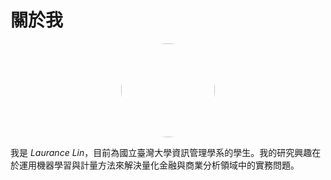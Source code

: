 # 關於我


<div style="text-align: center;">
  <img src="/images/avatar.png" style="width: 150px; border-radius: 50%;">
</div>

我是 *Laurance Lin*，目前為國立臺灣大學資訊管理學系的學生。我的研究興趣在於運用機器學習與計量方法來解決量化金融與商業分析領域中的實務問題。

